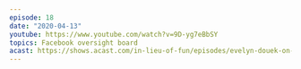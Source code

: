 ```yaml
---
episode: 18
date: "2020-04-13"
youtube: https://www.youtube.com/watch?v=9D-yg7eBbSY
topics: Facebook oversight board
acast: https://shows.acast.com/in-lieu-of-fun/episodes/evelyn-douek-on-the-facebook-oversight-board-april-13-2020
---
```

